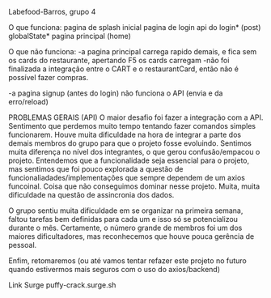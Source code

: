 

Labefood-Barros, grupo 4

O que funciona:
pagina de splash inicial
pagina de login
api do login* (post)
globalState*
pagina principal (home)



O que não funciona:
-a pagina principal carrega rapido demais, e fica sem os cards do restaurante, apertando F5 os cards carregam
-não foi finalizada a integração entre o CART e o restaurantCard, então não é possível fazer compras.

-a pagina signup (antes do login) não funciona o API (envia e da erro/reload)


PROBLEMAS GERAIS (API)
O maior desafio foi fazer a integração com a API. Sentimento que perdemos muito tempo tentando fazer comandos simples funcionarem. Houve muita dificuldade na hora de integrar a parte dos demais membros do grupo para que o projeto fosse evoluindo. Sentimos muita diferença no nível dos integrantes, o que gerou confusão/empacou o projeto.
Entendemos que a funcionalidade seja essencial para o projeto, mas sentimos que foi pouco explorada a questão de funcionaliadades/implementações que sempre dependem de um axios funcoinal. Coisa que não conseguimos dominar nesse projeto. Muita, muita dificuldade na questão de assincronia dos dados.

O grupo sentiu muita dificuldade em se organizar na primeira semana, faltou tarefas bem definidas para cada um e isso só se potencializou durante o mês. Certamente, o número grande de membros foi um dos maiores dificultadores, mas reconhecemos que houve pouca gerência de pessoal.

Enfim, retomaremos (ou até vamos tentar refazer este projeto no futuro quando estivermos mais seguros com o uso do axios/backend)

Link Surge
puffy-crack.surge.sh

